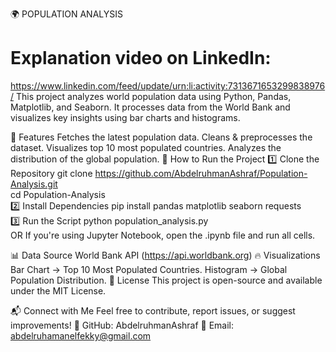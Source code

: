 🌍 POPULATION ANALYSIS

# Explanation video on LinkedIn:
https://www.linkedin.com/feed/update/urn:li:activity:7313671653299838976/
This project analyzes world population data using Python, Pandas, Matplotlib, and Seaborn.
It processes data from the World Bank and visualizes key insights using bar charts and histograms.

📌 Features
Fetches the latest population data.
Cleans & preprocesses the dataset.
Visualizes top 10 most populated countries.
Analyzes the distribution of the global population.
🚀 How to Run the Project
1️⃣ Clone the Repository
git clone https://github.com/AbdelruhmanAshraf/Population-Analysis.git  
cd Population-Analysis  
2️⃣ Install Dependencies
pip install pandas matplotlib seaborn requests  
3️⃣ Run the Script
python population_analysis.py  
OR
If you're using Jupyter Notebook, open the .ipynb file and run all cells.

📊 Data Source
World Bank API (https://api.worldbank.org)
🔥 Visualizations
Bar Chart → Top 10 Most Populated Countries.
Histogram → Global Population Distribution.
📜 License
This project is open-source and available under the MIT License.

📬 Connect with Me
Feel free to contribute, report issues, or suggest improvements!
🔗 GitHub: AbdelruhmanAshraf
📩 Email: abdelruhamanelfekky@gmail.com








